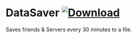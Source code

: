 # DataSaver [![Download](https://media.wtf/65590215)](https://betterdiscord.net/ghdl?id=3501 "DataSaver")
Saves friends & Servers every 30 minutes to a file.
